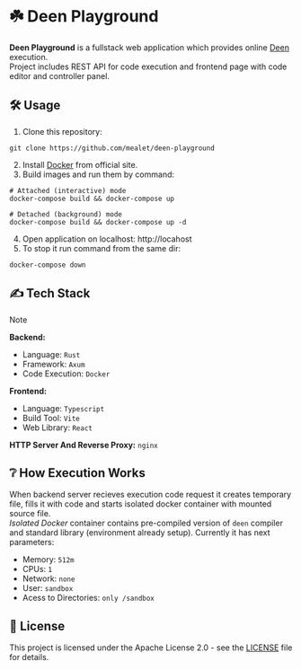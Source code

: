 # ☘️ Deen Playground
**Deen Playground** is a fullstack web application which provides online [Deen](https://github.com/mealet/deen) execution. <br/>
Project includes REST API for code execution and frontend page with code editor and controller panel.

## 🛠️ Usage
1. Clone this repository:
```
git clone https://github.com/mealet/deen-playground
```
2. Install [Docker](https://www.docker.com/) from official site.
3. Build images and run them by command:
```command
# Attached (interactive) mode
docker-compose build && docker-compose up

# Detached (background) mode
docker-compose build && docker-compose up -d
```
4. Open application on localhost: http://locahost
5. To stop it run command from the same dir:
```
docker-compose down
```

## ✍️ Tech Stack
> [!NOTE]
> **Backend:**
> - Language: `Rust`
> - Framework: `Axum`
> - Code Execution: `Docker`
>
> **Frontend:**
> - Language: `Typescript`
> - Build Tool: `Vite`
> - Web Library: `React`
>
> **HTTP Server And Reverse Proxy:** `nginx`

## ❔ How Execution Works
When backend server recieves execution code request it creates temporary file, fills it with code and starts isolated docker container with mounted source file. <br/>
_Isolated Docker_ container contains pre-compiled version of `deen` compiler and standard library (environment already setup). Currently it has next parameters:
- Memory: `512m`
- CPUs: `1`
- Network: `none`
- User: `sandbox`
- Acess to Directories: `only /sandbox`

## 👮 License
This project is licensed under the Apache License 2.0 - see the [LICENSE](LICENSE) file for details.
